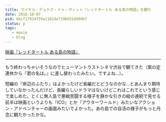 ```yaml
---
title: マイケル・デュドク・ドゥ・ヴィット『レッドタートル ある島の物語』を観た
date: 2016-10-07
pid: 6bcf17914f59a11624e7196651dd09b7
status: p
tags:
   - movie
   - blog
---
```


[映画『レッドタートル ある島の物語』][1]

---- 

もう終わっちゃいそうなのでヒューマントラストシネマ渋谷で観てきた（案の定連休から『君の名は。』に差し替わったみたい。ですよね…）。

短編の『岸辺のふたり』はよかったけど長編だとどうなのかな…とあんまり期待していなかったんだけど、長編らしいドラマはないけどこれはこれでという感じで楽しめた。とくに無人島で悪戦苦闘する様子を静かな引きの絵の連続で見せる前半は映画というよりも『ICO』とか『アウターワールド』みたいなアクション・アドベンチャーの画面みたいでよかった。あの島での自活の様子がもっと丹念に観たかったかな。


[1]:	http://red-turtle.jp/